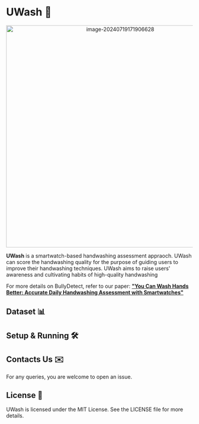 # UWash 👋

<p align="center">
  <img src="img/README_img/overview.png" alt="image-20240719171906628" width="600px"/>
</p>

**UWash** is a smartwatch-based handwashing assessment appraoch. UWash can score the handwashing quality for the purpose of guiding users to improve their handwashing techniques. UWash aims to raise users' awareness and cultivating habits of high-quality handwashing

For more details on BullyDetect, refer to our paper: [**"You Can Wash Hands Better: Accurate Daily
Handwashing Assessment with Smartwatches"**](http://arxiv.org/abs/2112.06657)

## Dataset 📊


## Setup & Running 🛠️


## Contacts Us ✉️
For any queries, you are welcome to open an issue.

## License 📜
UWash is licensed under the MIT License. See the LICENSE file for more details.
